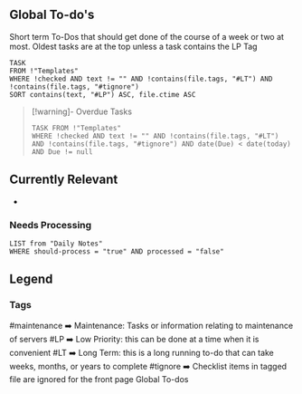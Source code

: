 ## Global To-do's
Short term To-Dos that should get done of the course of a week or two at most. Oldest tasks are at the top unless a task contains the LP Tag

```dataview
TASK
FROM !"Templates"
WHERE !checked AND text != "" AND !contains(file.tags, "#LT") AND !contains(file.tags, "#tignore")
SORT contains(text, "#LP") ASC, file.ctime ASC
```


> [!warning]- Overdue Tasks
> ```dataview
> TASK FROM !"Templates"
> WHERE !checked AND text != "" AND !contains(file.tags, "#LT") AND !contains(file.tags, "#tignore") AND date(Due) < date(today) AND Due != null
> ```

## Currently Relevant

- 

### Needs Processing
```dataview
LIST from "Daily Notes" 
WHERE should-process = "true" AND processed = "false"
```

## Legend
### Tags
#maintenance ➡️ Maintenance: Tasks or information relating to maintenance of servers
#LP ➡️ Low Priority: this can be done at a time when it is convenient
#LT ➡️ Long Term: this is a long running to-do that can take weeks, months, or years to complete
#tignore  ➡️ Checklist items in tagged file are ignored for the front page Global To-dos

